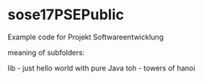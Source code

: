 # sose17PSEPublic
Example code for Projekt Softwareentwicklung


meaning of subfolders:

lib - just hello world with pure Java
toh - towers of hanoi
